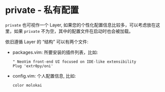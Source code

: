 # private - 私有配置

`private` 也可视作一个 Layer, 如果您的个性化配置信息比较多，可以考虑放在这里，如果 `private` 不为空，其中的配置文件在启动时也会被加载。

依旧遵循 Layer 的 “结构” 可以有两个文件:

- packages.vim: 所要安装的插件列表，比如:

    ```vim
    " NeoVim front-end UI focused on IDE-like extensibility
    Plug 'extr0py/oni'
    ```

- config.vim: 个人配置信息, 比如:

    ```vim
    color molokai
    ```
